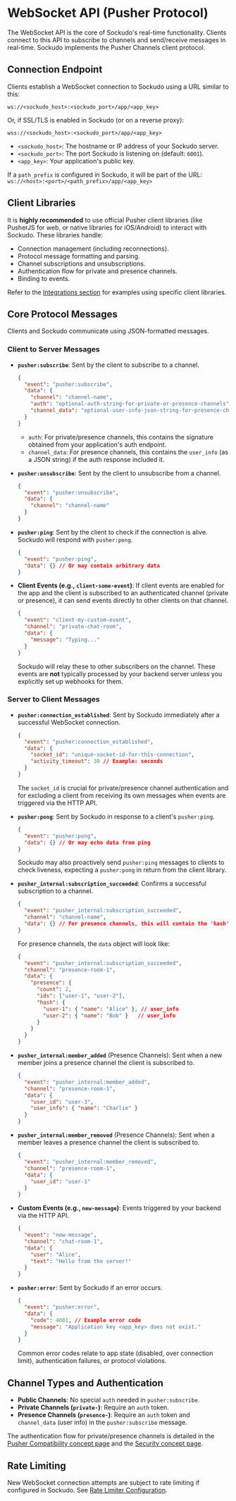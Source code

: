 # WebSocket API (Pusher Protocol)

The WebSocket API is the core of Sockudo's real-time functionality. Clients connect to this API to subscribe to channels and send/receive messages in real-time. Sockudo implements the Pusher Channels client protocol.

## Connection Endpoint

Clients establish a WebSocket connection to Sockudo using a URL similar to this:

`ws://<sockudo_host>:<sockudo_port>/app/<app_key>`

Or, if SSL/TLS is enabled in Sockudo (or on a reverse proxy):

`wss://<sockudo_host>:<sockudo_port>/app/<app_key>`

* `<sockudo_host>`: The hostname or IP address of your Sockudo server.
* `<sockudo_port>`: The port Sockudo is listening on (default: `6001`).
* `<app_key>`: Your application's public key.

If a `path_prefix` is configured in Sockudo, it will be part of the URL:
`ws://<host>:<port>/<path_prefix>/app/<app_key>`

## Client Libraries

It is **highly recommended** to use official Pusher client libraries (like PusherJS for web, or native libraries for iOS/Android) to interact with Sockudo. These libraries handle:
* Connection management (including reconnections).
* Protocol message formatting and parsing.
* Channel subscriptions and unsubscriptions.
* Authentication flow for private and presence channels.
* Binding to events.

Refer to the [Integrations section](../integrations/laravel-echo.md) for examples using specific client libraries.

## Core Protocol Messages

Clients and Sockudo communicate using JSON-formatted messages.

### Client to Server Messages

* **`pusher:subscribe`**: Sent by the client to subscribe to a channel.
    ```json
    {
      "event": "pusher:subscribe",
      "data": {
        "channel": "channel-name",
        "auth": "optional-auth-string-for-private-or-presence-channels",
        "channel_data": "optional-user-info-json-string-for-presence-channels"
      }
    }
    ```
    * `auth`: For private/presence channels, this contains the signature obtained from your application's auth endpoint.
    * `channel_data`: For presence channels, this contains the `user_info` (as a JSON string) if the auth response included it.

* **`pusher:unsubscribe`**: Sent by the client to unsubscribe from a channel.
    ```json
    {
      "event": "pusher:unsubscribe",
      "data": {
        "channel": "channel-name"
      }
    }
    ```

* **`pusher:ping`**: Sent by the client to check if the connection is alive. Sockudo will respond with `pusher:pong`.
    ```json
    {
      "event": "pusher:ping",
      "data": {} // Or may contain arbitrary data
    }
    ```

* **Client Events (e.g., `client-some-event`)**: If client events are enabled for the app and the client is subscribed to an authenticated channel (private or presence), it can send events directly to other clients on that channel.
    ```json
    {
      "event": "client-my-custom-event",
      "channel": "private-chat-room",
      "data": {
        "message": "Typing..."
      }
    }
    ```
    Sockudo will relay these to other subscribers on the channel. These events are **not** typically processed by your backend server unless you explicitly set up webhooks for them.

### Server to Client Messages

* **`pusher:connection_established`**: Sent by Sockudo immediately after a successful WebSocket connection.
    ```json
    {
      "event": "pusher:connection_established",
      "data": {
        "socket_id": "unique-socket-id-for-this-connection",
        "activity_timeout": 30 // Example: seconds
      }
    }
    ```
    The `socket_id` is crucial for private/presence channel authentication and for excluding a client from receiving its own messages when events are triggered via the HTTP API.

* **`pusher:pong`**: Sent by Sockudo in response to a client's `pusher:ping`.
    ```json
    {
      "event": "pusher:pong",
      "data": {} // Or may echo data from ping
    }
    ```
    Sockudo may also proactively send `pusher:ping` messages to clients to check liveness, expecting a `pusher:pong` in return from the client library.

* **`pusher_internal:subscription_succeeded`**: Confirms a successful subscription to a channel.
    ```json
    {
      "event": "pusher_internal:subscription_succeeded",
      "channel": "channel-name",
      "data": {} // For presence channels, this will contain the 'hash' of current members
    }
    ```
    For presence channels, the `data` object will look like:
    ```json
    {
      "event": "pusher_internal:subscription_succeeded",
      "channel": "presence-room-1",
      "data": {
        "presence": {
          "count": 2,
          "ids": ["user-1", "user-2"],
          "hash": {
            "user-1": { "name": "Alice" }, // user_info
            "user-2": { "name": "Bob" }   // user_info
          }
        }
      }
    }
    ```

* **`pusher_internal:member_added`** (Presence Channels): Sent when a new member joins a presence channel the client is subscribed to.
    ```json
    {
      "event": "pusher_internal:member_added",
      "channel": "presence-room-1",
      "data": {
        "user_id": "user-3",
        "user_info": { "name": "Charlie" }
      }
    }
    ```

* **`pusher_internal:member_removed`** (Presence Channels): Sent when a member leaves a presence channel the client is subscribed to.
    ```json
    {
      "event": "pusher_internal:member_removed",
      "channel": "presence-room-1",
      "data": {
        "user_id": "user-1"
      }
    }
    ```

* **Custom Events (e.g., `new-message`)**: Events triggered by your backend via the HTTP API.
    ```json
    {
      "event": "new-message",
      "channel": "chat-room-1",
      "data": {
        "user": "Alice",
        "text": "Hello from the server!"
      }
    }
    ```

* **`pusher:error`**: Sent by Sockudo if an error occurs.
    ```json
    {
      "event": "pusher:error",
      "data": {
        "code": 4001, // Example error code
        "message": "Application key <app_key> does not exist."
      }
    }
    ```
    Common error codes relate to app state (disabled, over connection limit), authentication failures, or protocol violations.

## Channel Types and Authentication

* **Public Channels**: No special `auth` needed in `pusher:subscribe`.
* **Private Channels (`private-`)**: Require an `auth` token.
* **Presence Channels (`presence-`)**: Require an `auth` token and `channel_data` (user info) in the `pusher:subscribe` message.

The authentication flow for private/presence channels is detailed in the [Pusher Compatibility concept page](../concepts/pusher-compatibility.md#authentication) and the [Security concept page](../concepts/security.md#2-channel-security--authentication).

## Rate Limiting

New WebSocket connection attempts are subject to rate limiting if configured in Sockudo. See [Rate Limiter Configuration](../guide/configuration/rate-limiter.md).
